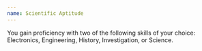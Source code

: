 ```yaml
---
name: Scientific Aptitude
---
```

You gain proficiency with two of the following skills of your choice: Electronics, Engineering, History,
Investigation, or Science.
